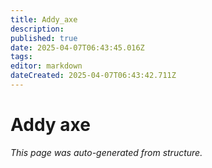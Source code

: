 ```yaml
---
title: Addy_axe
description: 
published: true
date: 2025-04-07T06:43:45.016Z
tags: 
editor: markdown
dateCreated: 2025-04-07T06:43:42.711Z
---
```


# Addy axe

*This page was auto-generated from structure.*
